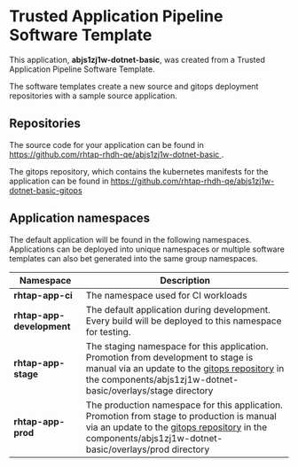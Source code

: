 # Trusted Application Pipeline Software Template

This application, **abjs1zj1w-dotnet-basic**, was created from a Trusted Application Pipeline Software Template.

The software templates create a new source and gitops deployment repositories with a sample source application. 

## Repositories

The source code for your application can be found in [https://github.com/rhtap-rhdh-qe/abjs1zj1w-dotnet-basic ](https://github.com/rhtap-rhdh-qe/abjs1zj1w-dotnet-basic ).
 
The gitops repository, which contains the kubernetes manifests for the application can be found in 
[https://github.com/rhtap-rhdh-qe/abjs1zj1w-dotnet-basic-gitops ](https://github.com/rhtap-rhdh-qe/abjs1zj1w-dotnet-basic-gitops ) 

## Application namespaces 

The default application will be found in the following namespaces. Applications can be deployed into unique namespaces or multiple software templates can also bet generated into the same group namespaces.  

|  Namespace   |  Description   |  
| -------- | -------- |
| **rhtap-app-ci** | The namespace used for CI workloads |
| **rhtap-app-development** | The default application during development. Every build will be deployed to this namespace for testing. |
| **rhtap-app-stage** | The staging namespace for this application. Promotion from development to stage is manual via an update to the [gitops repository](https://github.com/rhtap-rhdh-qe/abjs1zj1w-dotnet-basic-gitops ) in the components/abjs1zj1w-dotnet-basic/overlays/stage directory |
| **rhtap-app-prod** | The production namespace for this application. Promotion from stage to production is manual via an update to the [gitops repository](https://github.com/rhtap-rhdh-qe/abjs1zj1w-dotnet-basic-gitops ) in the components/abjs1zj1w-dotnet-basic/overlays/prod directory |